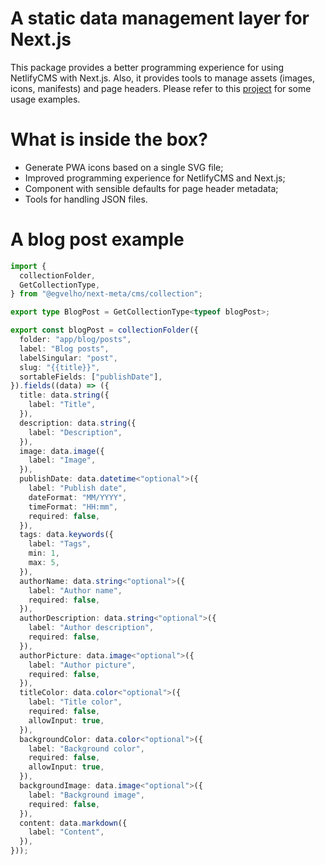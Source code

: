 # A static data management layer for Next.js

This package provides a better programming experience for using NetlifyCMS with Next.js. Also, it provides tools to manage assets (images, icons, manifests) and page headers.
Please refer to this [project](https://github.com/egvelho/next-material-netlify-cms-blog) for some usage examples.

# What is inside the box?

* Generate PWA icons based on a single SVG file;
* Improved programming experience for NetlifyCMS and Next.js;
* Component with sensible defaults for page header metadata;
* Tools for handling JSON files.

# A blog post example

```typescript
import {
  collectionFolder,
  GetCollectionType,
} from "@egvelho/next-meta/cms/collection";

export type BlogPost = GetCollectionType<typeof blogPost>;

export const blogPost = collectionFolder({
  folder: "app/blog/posts",
  label: "Blog posts",
  labelSingular: "post",
  slug: "{{title}}",
  sortableFields: ["publishDate"],
}).fields((data) => ({
  title: data.string({
    label: "Title",
  }),
  description: data.string({
    label: "Description",
  }),
  image: data.image({
    label: "Image",
  }),
  publishDate: data.datetime<"optional">({
    label: "Publish date",
    dateFormat: "MM/YYYY",
    timeFormat: "HH:mm",
    required: false,
  }),
  tags: data.keywords({
    label: "Tags",
    min: 1,
    max: 5,
  }),
  authorName: data.string<"optional">({
    label: "Author name",
    required: false,
  }),
  authorDescription: data.string<"optional">({
    label: "Author description",
    required: false,
  }),
  authorPicture: data.image<"optional">({
    label: "Author picture",
    required: false,
  }),
  titleColor: data.color<"optional">({
    label: "Title color",
    required: false,
    allowInput: true,
  }),
  backgroundColor: data.color<"optional">({
    label: "Background color",
    required: false,
    allowInput: true,
  }),
  backgroundImage: data.image<"optional">({
    label: "Background image",
    required: false,
  }),
  content: data.markdown({
    label: "Content",
  }),
}));
```
